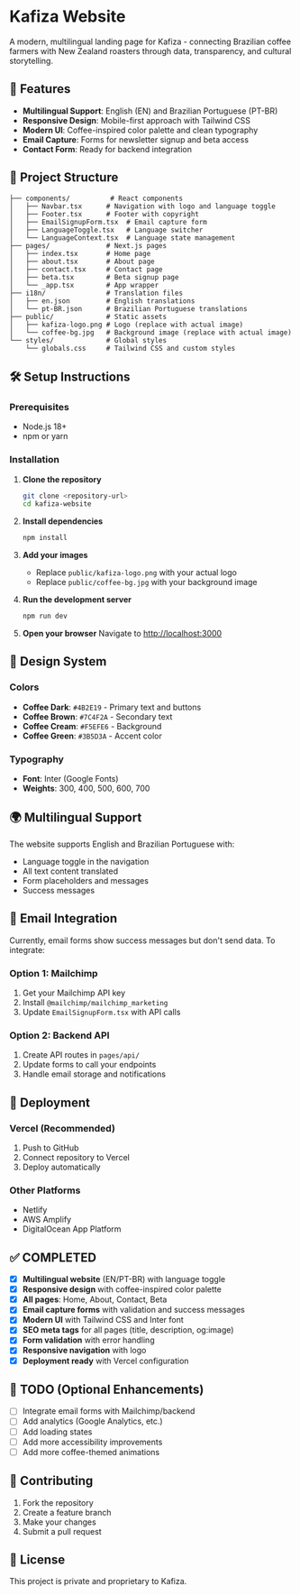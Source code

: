 # Kafiza Website

A modern, multilingual landing page for Kafiza - connecting Brazilian coffee farmers with New Zealand roasters through data, transparency, and cultural storytelling.

## 🚀 Features

- **Multilingual Support**: English (EN) and Brazilian Portuguese (PT-BR)
- **Responsive Design**: Mobile-first approach with Tailwind CSS
- **Modern UI**: Coffee-inspired color palette and clean typography
- **Email Capture**: Forms for newsletter signup and beta access
- **Contact Form**: Ready for backend integration

## 📁 Project Structure

```
├── components/          # React components
│   ├── Navbar.tsx      # Navigation with logo and language toggle
│   ├── Footer.tsx      # Footer with copyright
│   ├── EmailSignupForm.tsx  # Email capture form
│   ├── LanguageToggle.tsx   # Language switcher
│   └── LanguageContext.tsx  # Language state management
├── pages/              # Next.js pages
│   ├── index.tsx       # Home page
│   ├── about.tsx       # About page
│   ├── contact.tsx     # Contact page
│   ├── beta.tsx        # Beta signup page
│   └── _app.tsx        # App wrapper
├── i18n/               # Translation files
│   ├── en.json         # English translations
│   └── pt-BR.json      # Brazilian Portuguese translations
├── public/             # Static assets
│   ├── kafiza-logo.png # Logo (replace with actual image)
│   └── coffee-bg.jpg   # Background image (replace with actual image)
└── styles/             # Global styles
    └── globals.css     # Tailwind CSS and custom styles
```

## 🛠 Setup Instructions

### Prerequisites
- Node.js 18+ 
- npm or yarn

### Installation

1. **Clone the repository**
   ```bash
   git clone <repository-url>
   cd kafiza-website
   ```

2. **Install dependencies**
   ```bash
   npm install
   ```

3. **Add your images**
   - Replace `public/kafiza-logo.png` with your actual logo
   - Replace `public/coffee-bg.jpg` with your background image

4. **Run the development server**
   ```bash
   npm run dev
   ```

5. **Open your browser**
   Navigate to [http://localhost:3000](http://localhost:3000)

## 🎨 Design System

### Colors
- **Coffee Dark**: `#4B2E19` - Primary text and buttons
- **Coffee Brown**: `#7C4F2A` - Secondary text
- **Coffee Cream**: `#F5EFE6` - Background
- **Coffee Green**: `#3B5D3A` - Accent color

### Typography
- **Font**: Inter (Google Fonts)
- **Weights**: 300, 400, 500, 600, 700

## 🌍 Multilingual Support

The website supports English and Brazilian Portuguese with:
- Language toggle in the navigation
- All text content translated
- Form placeholders and messages
- Success messages

## 📧 Email Integration

Currently, email forms show success messages but don't send data. To integrate:

### Option 1: Mailchimp
1. Get your Mailchimp API key
2. Install `@mailchimp/mailchimp_marketing`
3. Update `EmailSignupForm.tsx` with API calls

### Option 2: Backend API
1. Create API routes in `pages/api/`
2. Update forms to call your endpoints
3. Handle email storage and notifications

## 🚀 Deployment

### Vercel (Recommended)
1. Push to GitHub
2. Connect repository to Vercel
3. Deploy automatically

### Other Platforms
- Netlify
- AWS Amplify
- DigitalOcean App Platform

## ✅ COMPLETED

- [x] **Multilingual website** (EN/PT-BR) with language toggle
- [x] **Responsive design** with coffee-inspired color palette
- [x] **All pages**: Home, About, Contact, Beta
- [x] **Email capture forms** with validation and success messages
- [x] **Modern UI** with Tailwind CSS and Inter font
- [x] **SEO meta tags** for all pages (title, description, og:image)
- [x] **Form validation** with error handling
- [x] **Responsive navigation** with logo
- [x] **Deployment ready** with Vercel configuration

## 📝 TODO (Optional Enhancements)

- [ ] Integrate email forms with Mailchimp/backend
- [ ] Add analytics (Google Analytics, etc.)
- [ ] Add loading states
- [ ] Add more accessibility improvements
- [ ] Add more coffee-themed animations

## 🤝 Contributing

1. Fork the repository
2. Create a feature branch
3. Make your changes
4. Submit a pull request

## 📄 License

This project is private and proprietary to Kafiza. 